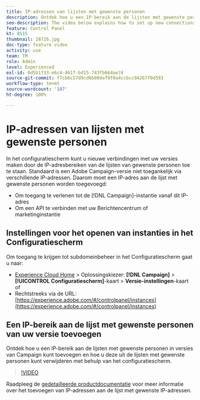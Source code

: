 ```yaml
---
title: IP-adressen van lijsten met gewenste personen
description: Ontdek hoe u een IP-bereik aan de lijsten met gewenste personen in versies van Campaign kunt toevoegen en hoe u deze uit de lijsten met gewenste personen kunt verwijderen met behulp van het configuratiescherm.
seo-description: The video below explains how to set up new connections to your instances by allow listing IP addresses ranges.
feature: Control Panel
kt: 8515
thumbnail: 28726.jpg
doc-type: feature video
activity: use
team: TM
role: Admin
level: Experienced
exl-id: 0d5b1733-e6c4-461f-bd15-743fb664ae74
source-git-commit: f7cb6c57d9cd6b00def9f0a4ccbcc94267f0d593
workflow-type: tm+mt
source-wordcount: '187'
ht-degree: 100%

---
```


# IP-adressen van lijsten met gewenste personen

In het configuratiescherm kunt u nieuwe verbindingen met uw versies maken door de IP-adresbereiken van de lijsten van gewenste personen toe te staan. Standaard is een Adobe Campaign-versie niet toegankelijk via verschillende IP-adressen. Daarom moet een IP-adres aan de lijst met gewenste personen worden toegevoegd:

* Om toegang te verlenen tot de [!DNL Campaign]-instantie vanaf dit IP-adres
* Om een API te verbinden met uw Berichtencentrum of marketinginstantie

## Instellingen voor het openen van instanties in het Configuratiescherm

Om toegang te krijgen tot subdomeinbeheer in het Configuratiescherm gaat u naar:

* [Experience Cloud Home](https://experience.adobe.com/#/home) > Oplossingskiezer: **[!DNL Campaign]** > **[!UICONTROL Configuratiescherm]**-kaart > **Versie-instellingen**-kaart
of
* Rechtstreeks via de URL: [https://experience.adobe.com/#/controlpanel/instances](https://experience.adobe.com/#/controlpanel/instances)

## Een IP-bereik aan de lijst met gewenste personen van uw versie toevoegen

Ontdek hoe u een IP-bereik aan de lijsten met gewenste personen in versies van Campaign kunt toevoegen en hoe u deze uit de lijsten met gewenste personen kunt verwijderen met behulp van het configuratiescherm.

>[!VIDEO](https://video.tv.adobe.com/v/28726?quality=12)

Raadpleeg de [gedetailleerde productdocumentatie](https://experienceleague.adobe.com/docs/control-panel/using/sftp-management/ip-range-allow-listing.html?lang=nl) voor meer informatie over het toevoegen van IP-adressen aan de lijst met gewenste IP-adressen.
